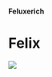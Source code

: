 #### Feluxerich
# Felix

<img src="https://github-readme-stats.vercel.app/api?username=Feluxerich&hide=prs&count_private=true&include_all_commits=true&show_icons=true&theme=synthwave">
